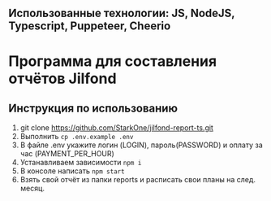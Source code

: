 Использованные технологии: JS, NodeJS, Typescript, Puppeteer, Cheerio
-------------
Программа для составления отчётов Jilfond
=============
Инструкция по использованию
-------------
1.  git clone https://github.com/StarkOne/jilfond-report-ts.git
2.  Выполнить `cp .env.example .env`
3.  В файле .env укажите логин (LOGIN), пароль(PASSWORD) и оплату за час (PAYMENT_PER_HOUR)
4.  Устанавливаем зависимости `npm i`
5.  В консоле написать `npm start` 
6.  Взять свой отчёт из папки reports и расписать свои планы на след. месяц.